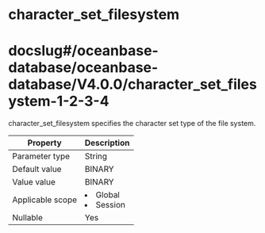character_set_filesystem
=============================================
# docslug#/oceanbase-database/oceanbase-database/V4.0.0/character_set_filesystem-1-2-3-4
character_set_filesystem specifies the character set type of the file system.


| **Property**     | **Description** |
|------------------|------------------------------------------------------------------------------------------------------------|
| Parameter type   | String |
| Default value    | BINARY |
| Value value      | BINARY |
| Applicable scope | <li> Global   <li> Session |
| Nullable         | Yes |



